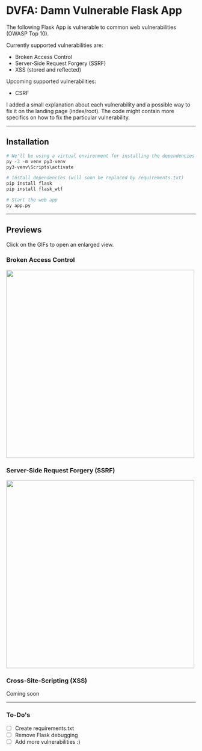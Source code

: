 # DVFA: Damn Vulnerable Flask App

The following Flask App is vulnerable to common web vulnerabilities (OWASP Top 10).

Currently supported vulnerabilities are:
- Broken Access Control
- Server-Side Request Forgery (SSRF)
- XSS (stored and reflected)

Upcoming supported vulnerabilities:
- CSRF

I added a small explanation about each vulnerability and a possible way to fix it on the landing page (index/root).
The code might contain more specifics on how to fix the particular vulnerability.

<hr>

## Installation

```python
# We'll be using a virtual environment for installing the dependencies
py -3 -m venv py3-venv
py3-venv\Scripts\activate

# Install dependencies (will soon be replaced by requirements.txt)
pip install flask
pip install flask_wtf

# Start the web app
py app.py
```

<hr>

## Previews
Click on the GIFs to open an enlarged view.

### Broken Access Control

<img src="https://user-images.githubusercontent.com/49280556/160276829-7a6adb9b-b0b5-4d54-b305-1c6caf6e4cb6.gif" width="500" />

### Server-Side Request Forgery (SSRF)

<img src="https://user-images.githubusercontent.com/49280556/160277095-37acf4b8-459c-489d-9224-863828b80ddc.gif" width="500" />

### Cross-Site-Scripting (XSS)

Coming soon

<hr>

### To-Do's
- [ ] Create requirements.txt
- [ ] Remove Flask debugging
- [ ] Add more vulnerabilities :)
